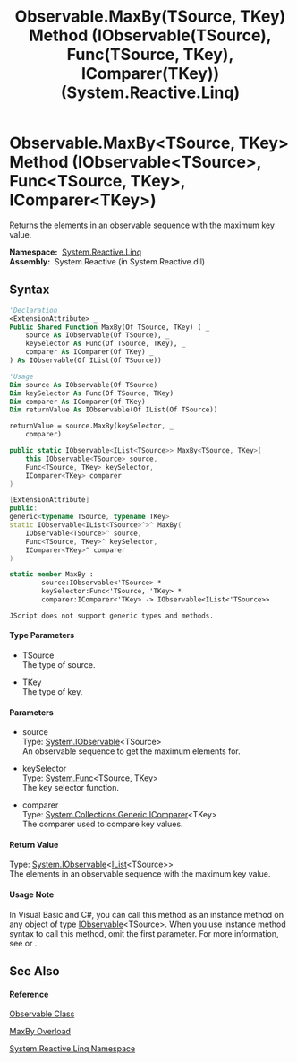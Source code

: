 ﻿---
title: Observable.MaxBy(TSource, TKey) Method (IObservable(TSource), Func(TSource, TKey), IComparer(TKey)) (System.Reactive.Linq)
TOCTitle: MaxBy(TSource, TKey) Method (IObservable(TSource), Func(TSource, TKey), IComparer(TKey))
ms:assetid: M:System.Reactive.Linq.Observable.MaxBy``2(System.IObservable{``0},System.Func{``0,``1},System.Collections.Generic.IComparer{``1})
ms:mtpsurl: https://msdn.microsoft.com/en-us/library/Hh244330(v=VS.103)
ms:contentKeyID: 36069965
ms.date: 06/28/2011
mtps_version: v=VS.103
dev_langs:
- vb
- csharp
- c++
- fsharp
- jscript
---

# Observable.MaxBy\<TSource, TKey\> Method (IObservable\<TSource\>, Func\<TSource, TKey\>, IComparer\<TKey\>)

Returns the elements in an observable sequence with the maximum key value.

**Namespace:**  [System.Reactive.Linq](hh211929\(v=vs.103\).md)  
**Assembly:**  System.Reactive (in System.Reactive.dll)

## Syntax

``` vb
'Declaration
<ExtensionAttribute> _
Public Shared Function MaxBy(Of TSource, TKey) ( _
    source As IObservable(Of TSource), _
    keySelector As Func(Of TSource, TKey), _
    comparer As IComparer(Of TKey) _
) As IObservable(Of IList(Of TSource))
```

``` vb
'Usage
Dim source As IObservable(Of TSource)
Dim keySelector As Func(Of TSource, TKey)
Dim comparer As IComparer(Of TKey)
Dim returnValue As IObservable(Of IList(Of TSource))

returnValue = source.MaxBy(keySelector, _
    comparer)
```

``` csharp
public static IObservable<IList<TSource>> MaxBy<TSource, TKey>(
    this IObservable<TSource> source,
    Func<TSource, TKey> keySelector,
    IComparer<TKey> comparer
)
```

``` c++
[ExtensionAttribute]
public:
generic<typename TSource, typename TKey>
static IObservable<IList<TSource>^>^ MaxBy(
    IObservable<TSource>^ source, 
    Func<TSource, TKey>^ keySelector, 
    IComparer<TKey>^ comparer
)
```

``` fsharp
static member MaxBy : 
        source:IObservable<'TSource> * 
        keySelector:Func<'TSource, 'TKey> * 
        comparer:IComparer<'TKey> -> IObservable<IList<'TSource>> 
```

``` jscript
JScript does not support generic types and methods.
```

#### Type Parameters

  - TSource  
    The type of source.

<!-- end list -->

  - TKey  
    The type of key.

#### Parameters

  - source  
    Type: [System.IObservable](https://msdn.microsoft.com/en-us/library/Dd990377)\<TSource\>  
    An observable sequence to get the maximum elements for.  

<!-- end list -->

  - keySelector  
    Type: [System.Func](https://msdn.microsoft.com/en-us/library/Bb549151)\<TSource, TKey\>  
    The key selector function.  

<!-- end list -->

  - comparer  
    Type: [System.Collections.Generic.IComparer](https://msdn.microsoft.com/en-us/library/8ehhxeaf)\<TKey\>  
    The comparer used to compare key values.  

#### Return Value

Type: [System.IObservable](https://msdn.microsoft.com/en-us/library/Dd990377)\<[IList](https://msdn.microsoft.com/en-us/library/5y536ey6)\<TSource\>\>  
The elements in an observable sequence with the maximum key value.  

#### Usage Note

In Visual Basic and C\#, you can call this method as an instance method on any object of type [IObservable](https://msdn.microsoft.com/en-us/library/Dd990377)\<TSource\>. When you use instance method syntax to call this method, omit the first parameter. For more information, see [](https://msdn.microsoft.com/en-us/library/Bb384936) or [](https://msdn.microsoft.com/en-us/library/Bb383977).

## See Also

#### Reference

[Observable Class](hh244252\(v=vs.103\).md)

[MaxBy Overload](hh228936\(v=vs.103\).md)

[System.Reactive.Linq Namespace](hh211929\(v=vs.103\).md)


